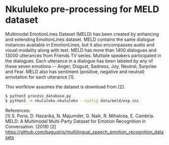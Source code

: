 # Nkululeko pre-processing for MELD dataset

Multimodal EmotionLines Dataset (MELD) has been created by enhancing and extending EmotionLines dataset. MELD contains the same dialogue instances available in EmotionLines, but it also encompasses audio and visual modality along with text. MELD has more than 1400 dialogues and 13000 utterances from Friends TV series. Multiple speakers participated in the dialogues. Each utterance in a dialogue has been labeled by any of these seven emotions -- Anger, Disgust, Sadness, Joy, Neutral, Surprise and Fear. MELD also has sentiment (positive, negative and neutral) annotation for each utterance [1].

This worfklow assumes the dataset is download from [2].

```bash
$ python3 process_database.py
$ python3 -m nkululeko.nkululeko --config data/meld/exp.ini
```


References:  
[1] S. Poria, D. Hazarika, N. Majumder, G. Naik, R. Mihalcea,
E. Cambria. MELD: A Multimodal Multi-Party Dataset
for Emotion Recognition in Conversation. (2018)
[2] https://github.com/bagustris/multilingual_speech_emotion_recognition_datasets